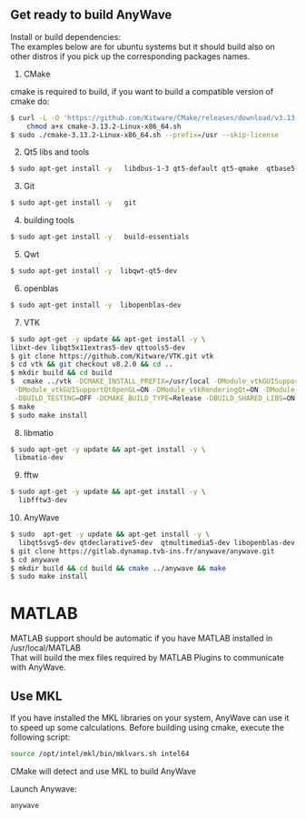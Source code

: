 ## Get ready to build AnyWave

Install or build dependencies:  
The examples below are for ubuntu systems but it should build also on other distros if you pick up the corresponding packages names.

1. CMake   

cmake is required to build, if you want to build a compatible version of cmake do:
```bash
$ curl -L -O 'https://github.com/Kitware/CMake/releases/download/v3.13.2/cmake-3.13.2-Linux-x86_64.sh' && \
    chmod a+x cmake-3.13.2-Linux-x86_64.sh 
$ sudo ./cmake-3.13.2-Linux-x86_64.sh --prefix=/usr --skip-license
```

2. Qt5 libs and tools
```bash
$ sudo apt-get install -y   libdbus-1-3 qt5-default qt5-qmake  qtbase5-dev-tools  libqt5opengl5 libqt5x11extras5
```

3. Git
```bash
$ sudo apt-get install -y   git
```

4. building tools
   
```bash
$ sudo apt-get install -y   build-essentials
```

5. Qwt  
 ```bash
$ sudo apt-get install -y  libqwt-qt5-dev
```

6. openblas
 ```bash
$ sudo apt-get install -y  libopenblas-dev
```

7. VTK
 ```bash
$ sudo apt-get -y update && apt-get install -y \ 
libxt-dev libqt5x11extras5-dev qttools5-dev
$ git clone https://github.com/Kitware/VTK.git vtk
$ cd vtk && git checkout v8.2.0 && cd .. 
$ mkdir build && cd build
$  cmake ../vtk -DCMAKE_INSTALL_PREFIX=/usr/local -DModule_vtkGUISupportQt=ON \
  -DModule_vtkGUISupportQtOpenGL=ON -DModule_vtkRenderingQt=ON -DModule_vtkViewsQt=ON -DVTK_RENDERING_BACKEND=OpenGL -DVTK_QT_VERSION=5  \
  -DBUILD_TESTING=OFF -DCMAKE_BUILD_TYPE=Release -DBUILD_SHARED_LIBS=ON 
 $ make
 $ sudo make install
 ```

8. libmatio
```bash
$ sudo apt-get -y update && apt-get install -y \ 
 libmatio-dev
 ```
 
9. fftw
```bash
$ sudo apt-get -y update && apt-get install -y \ 
  libfftw3-dev
```
10. AnyWave
```bash
$ sudo  apt-get -y update && apt-get install -y \
  libqt5svg5-dev qtdeclarative5-dev  qtmultimedia5-dev libopenblas-dev python3-dev python3-numpy
$ git clone https://gitlab.dynamap.tvb-ins.fr/anywave/anywave.git
$ cd anywave
$ mkdir build && cd build && cmake ../anywave && make
$ sudo make install 
```


# MATLAB
MATLAB support should be automatic if you have MATLAB installed in /usr/local/MATLAB  
That will build the mex files required by MATLAB Plugins to communicate with AnyWave.

## Use MKL
If you have installed the MKL libraries on your system, AnyWave can use it to speed up some calculations.
Before building using cmake, execute the following script:   
````bash
source /opt/intel/mkl/bin/mklvars.sh intel64
````
CMake will detect and use MKL to build AnyWave

Launch Anywave:
```bash
anywave
```